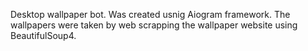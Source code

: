 Desktop wallpaper bot. Was created usnig Aiogram framework. The wallpapers were taken by web scrapping the wallpaper website using BeautifulSoup4.
